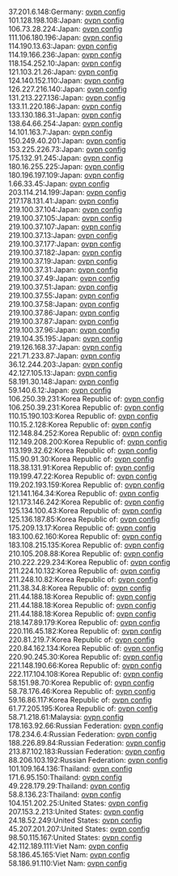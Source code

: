 37.201.6.148:Germany: [ovpn config](vpn/37_201_6_148.ovpn)  
101.128.198.108:Japan: [ovpn config](vpn/101_128_198_108.ovpn)  
106.73.28.224:Japan: [ovpn config](vpn/106_73_28_224.ovpn)  
111.106.180.196:Japan: [ovpn config](vpn/111_106_180_196.ovpn)  
114.190.13.63:Japan: [ovpn config](vpn/114_190_13_63.ovpn)  
114.19.166.236:Japan: [ovpn config](vpn/114_19_166_236.ovpn)  
118.154.252.10:Japan: [ovpn config](vpn/118_154_252_10.ovpn)  
121.103.21.26:Japan: [ovpn config](vpn/121_103_21_26.ovpn)  
124.140.152.110:Japan: [ovpn config](vpn/124_140_152_110.ovpn)  
126.227.216.140:Japan: [ovpn config](vpn/126_227_216_140.ovpn)  
131.213.227.136:Japan: [ovpn config](vpn/131_213_227_136.ovpn)  
133.11.220.186:Japan: [ovpn config](vpn/133_11_220_186.ovpn)  
133.130.186.31:Japan: [ovpn config](vpn/133_130_186_31.ovpn)  
138.64.66.254:Japan: [ovpn config](vpn/138_64_66_254.ovpn)  
14.101.163.7:Japan: [ovpn config](vpn/14_101_163_7.ovpn)  
150.249.40.201:Japan: [ovpn config](vpn/150_249_40_201.ovpn)  
153.225.226.73:Japan: [ovpn config](vpn/153_225_226_73.ovpn)  
175.132.91.245:Japan: [ovpn config](vpn/175_132_91_245.ovpn)  
180.16.255.225:Japan: [ovpn config](vpn/180_16_255_225.ovpn)  
180.196.197.109:Japan: [ovpn config](vpn/180_196_197_109.ovpn)  
1.66.33.45:Japan: [ovpn config](vpn/1_66_33_45.ovpn)  
203.114.214.199:Japan: [ovpn config](vpn/203_114_214_199.ovpn)  
217.178.131.41:Japan: [ovpn config](vpn/217_178_131_41.ovpn)  
219.100.37.104:Japan: [ovpn config](vpn/219_100_37_104.ovpn)  
219.100.37.105:Japan: [ovpn config](vpn/219_100_37_105.ovpn)  
219.100.37.107:Japan: [ovpn config](vpn/219_100_37_107.ovpn)  
219.100.37.13:Japan: [ovpn config](vpn/219_100_37_13.ovpn)  
219.100.37.177:Japan: [ovpn config](vpn/219_100_37_177.ovpn)  
219.100.37.182:Japan: [ovpn config](vpn/219_100_37_182.ovpn)  
219.100.37.19:Japan: [ovpn config](vpn/219_100_37_19.ovpn)  
219.100.37.31:Japan: [ovpn config](vpn/219_100_37_31.ovpn)  
219.100.37.49:Japan: [ovpn config](vpn/219_100_37_49.ovpn)  
219.100.37.51:Japan: [ovpn config](vpn/219_100_37_51.ovpn)  
219.100.37.55:Japan: [ovpn config](vpn/219_100_37_55.ovpn)  
219.100.37.58:Japan: [ovpn config](vpn/219_100_37_58.ovpn)  
219.100.37.86:Japan: [ovpn config](vpn/219_100_37_86.ovpn)  
219.100.37.87:Japan: [ovpn config](vpn/219_100_37_87.ovpn)  
219.100.37.96:Japan: [ovpn config](vpn/219_100_37_96.ovpn)  
219.104.35.195:Japan: [ovpn config](vpn/219_104_35_195.ovpn)  
219.126.168.37:Japan: [ovpn config](vpn/219_126_168_37.ovpn)  
221.71.233.87:Japan: [ovpn config](vpn/221_71_233_87.ovpn)  
36.12.244.203:Japan: [ovpn config](vpn/36_12_244_203.ovpn)  
42.127.105.13:Japan: [ovpn config](vpn/42_127_105_13.ovpn)  
58.191.30.148:Japan: [ovpn config](vpn/58_191_30_148.ovpn)  
59.140.6.12:Japan: [ovpn config](vpn/59_140_6_12.ovpn)  
106.250.39.231:Korea Republic of: [ovpn config](vpn/106_250_39_231.ovpn)  
106.250.39.231:Korea Republic of: [ovpn config](vpn/106_250_39_231.ovpn)  
110.15.190.103:Korea Republic of: [ovpn config](vpn/110_15_190_103.ovpn)  
110.15.2.128:Korea Republic of: [ovpn config](vpn/110_15_2_128.ovpn)  
112.148.84.252:Korea Republic of: [ovpn config](vpn/112_148_84_252.ovpn)  
112.149.208.200:Korea Republic of: [ovpn config](vpn/112_149_208_200.ovpn)  
113.199.32.62:Korea Republic of: [ovpn config](vpn/113_199_32_62.ovpn)  
115.90.91.30:Korea Republic of: [ovpn config](vpn/115_90_91_30.ovpn)  
118.38.131.91:Korea Republic of: [ovpn config](vpn/118_38_131_91.ovpn)  
119.199.47.22:Korea Republic of: [ovpn config](vpn/119_199_47_22.ovpn)  
119.202.193.159:Korea Republic of: [ovpn config](vpn/119_202_193_159.ovpn)  
121.141.164.34:Korea Republic of: [ovpn config](vpn/121_141_164_34.ovpn)  
121.173.146.242:Korea Republic of: [ovpn config](vpn/121_173_146_242.ovpn)  
125.134.100.43:Korea Republic of: [ovpn config](vpn/125_134_100_43.ovpn)  
125.136.187.85:Korea Republic of: [ovpn config](vpn/125_136_187_85.ovpn)  
175.209.13.17:Korea Republic of: [ovpn config](vpn/175_209_13_17.ovpn)  
183.100.62.160:Korea Republic of: [ovpn config](vpn/183_100_62_160.ovpn)  
183.108.215.135:Korea Republic of: [ovpn config](vpn/183_108_215_135.ovpn)  
210.105.208.88:Korea Republic of: [ovpn config](vpn/210_105_208_88.ovpn)  
210.222.229.234:Korea Republic of: [ovpn config](vpn/210_222_229_234.ovpn)  
211.224.10.132:Korea Republic of: [ovpn config](vpn/211_224_10_132.ovpn)  
211.248.10.82:Korea Republic of: [ovpn config](vpn/211_248_10_82.ovpn)  
211.38.34.8:Korea Republic of: [ovpn config](vpn/211_38_34_8.ovpn)  
211.44.188.18:Korea Republic of: [ovpn config](vpn/211_44_188_18.ovpn)  
211.44.188.18:Korea Republic of: [ovpn config](vpn/211_44_188_18.ovpn)  
211.44.188.18:Korea Republic of: [ovpn config](vpn/211_44_188_18.ovpn)  
218.147.89.179:Korea Republic of: [ovpn config](vpn/218_147_89_179.ovpn)  
220.116.45.182:Korea Republic of: [ovpn config](vpn/220_116_45_182.ovpn)  
220.81.219.7:Korea Republic of: [ovpn config](vpn/220_81_219_7.ovpn)  
220.84.162.134:Korea Republic of: [ovpn config](vpn/220_84_162_134.ovpn)  
220.90.245.30:Korea Republic of: [ovpn config](vpn/220_90_245_30.ovpn)  
221.148.190.66:Korea Republic of: [ovpn config](vpn/221_148_190_66.ovpn)  
222.117.104.108:Korea Republic of: [ovpn config](vpn/222_117_104_108.ovpn)  
58.151.98.70:Korea Republic of: [ovpn config](vpn/58_151_98_70.ovpn)  
58.78.176.46:Korea Republic of: [ovpn config](vpn/58_78_176_46.ovpn)  
59.16.86.117:Korea Republic of: [ovpn config](vpn/59_16_86_117.ovpn)  
61.77.205.195:Korea Republic of: [ovpn config](vpn/61_77_205_195.ovpn)  
58.71.218.61:Malaysia: [ovpn config](vpn/58_71_218_61.ovpn)  
178.163.92.66:Russian Federation: [ovpn config](vpn/178_163_92_66.ovpn)  
178.234.6.4:Russian Federation: [ovpn config](vpn/178_234_6_4.ovpn)  
188.226.89.84:Russian Federation: [ovpn config](vpn/188_226_89_84.ovpn)  
213.87.102.183:Russian Federation: [ovpn config](vpn/213_87_102_183.ovpn)  
88.206.103.192:Russian Federation: [ovpn config](vpn/88_206_103_192.ovpn)  
101.109.164.136:Thailand: [ovpn config](vpn/101_109_164_136.ovpn)  
171.6.95.150:Thailand: [ovpn config](vpn/171_6_95_150.ovpn)  
49.228.179.29:Thailand: [ovpn config](vpn/49_228_179_29.ovpn)  
58.8.136.23:Thailand: [ovpn config](vpn/58_8_136_23.ovpn)  
104.151.202.25:United States: [ovpn config](vpn/104_151_202_25.ovpn)  
207.153.2.213:United States: [ovpn config](vpn/207_153_2_213.ovpn)  
24.18.52.249:United States: [ovpn config](vpn/24_18_52_249.ovpn)  
45.207.201.207:United States: [ovpn config](vpn/45_207_201_207.ovpn)  
98.50.115.167:United States: [ovpn config](vpn/98_50_115_167.ovpn)  
42.112.189.111:Viet Nam: [ovpn config](vpn/42_112_189_111.ovpn)  
58.186.45.165:Viet Nam: [ovpn config](vpn/58_186_45_165.ovpn)  
58.186.91.110:Viet Nam: [ovpn config](vpn/58_186_91_110.ovpn)  
